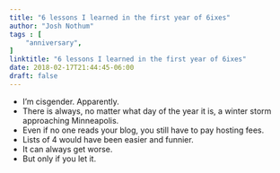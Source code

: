 ```yaml
---
title: "6 lessons I learned in the first year of 6ixes"
author: "Josh Nothum"
tags : [
    "anniversary",
]
linktitle: "6 lessons I learned in the first year of 6ixes"
date: 2018-02-17T21:44:45-06:00
draft: false
---
```


* I’m cisgender. Apparently.
* There is always, no matter what day of the year it is, a winter storm approaching Minneapolis.
* Even if no one reads your blog, you still have to pay hosting fees.
* Lists of 4 would have been easier and funnier.
* It can always get worse.
* But only if you let it.


